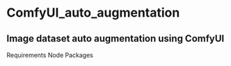 # ComfyUI_auto_augmentation
Image dataset auto augmentation using ComfyUI
---------------------------------------------
Requirements Node Packages
